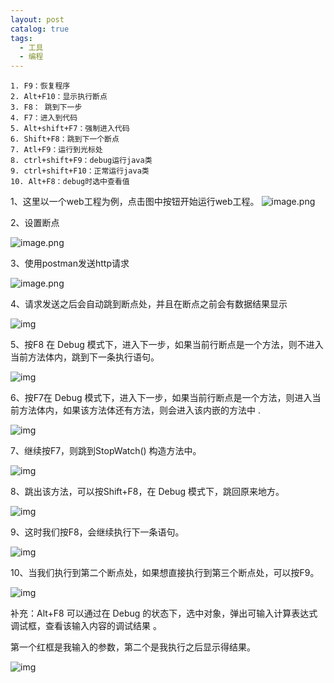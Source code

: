 ```yaml
---
layout: post
catalog: true
tags:
  - 工具
  - 编程
---
```


```
1. F9：恢复程序
2. Alt+F10：显示执行断点
3. F8： 跳到下一步
4. F7：进入到代码
5. Alt+shift+F7：强制进入代码
6. Shift+F8：跳到下一个断点
7. Atl+F9：运行到光标处
8. ctrl+shift+F9：debug运行java类
9. ctrl+shift+F10：正常运行java类
10. Alt+F8：debug时选中查看值
```

1、这里以一个web工程为例，点击图中按钮开始运行web工程。
![image.png](https://upload-images.jianshu.io/upload_images/6943526-b07233183e802d48.png?imageMogr2/auto-orient/strip%7CimageView2/2/w/1240)


2、设置断点

![image.png](https://upload-images.jianshu.io/upload_images/6943526-d7781d4a4bdf479e.png?imageMogr2/auto-orient/strip%7CimageView2/2/w/1240)


3、使用postman发送http请求

![image.png](https://upload-images.jianshu.io/upload_images/6943526-ccc8e8806f479836.png?imageMogr2/auto-orient/strip%7CimageView2/2/w/1240)


 4、请求发送之后会自动跳到断点处，并且在断点之前会有数据结果显示

![img](https://mmbiz.qpic.cn/mmbiz_jpg/TNUwKhV0JpRTWMM0PLBtL1sIR86K88FuOEcZ1HxZC0rWcA7z1wWylgo6w7grLR4gL9OjrT1owRy8xgib9d1odHQ/640?tp=webp&wxfrom=5&wx_lazy=1&wx_co=1)

5、按F8 在 Debug 模式下，进入下一步，如果当前行断点是一个方法，则不进入当前方法体内，跳到下一条执行语句。

![img](https://mmbiz.qpic.cn/mmbiz_jpg/TNUwKhV0JpRTWMM0PLBtL1sIR86K88FuTNiafPaSeojZLFSIXEGichGmlicIVM38BLZFF0f2HHNNqJDasnUynSicBQ/640?tp=webp&wxfrom=5&wx_lazy=1&wx_co=1)

6、按F7在 Debug 模式下，进入下一步，如果当前行断点是一个方法，则进入当前方法体内，如果该方法体还有方法，则会进入该内嵌的方法中 .

![img](https://mmbiz.qpic.cn/mmbiz_jpg/TNUwKhV0JpRTWMM0PLBtL1sIR86K88Fu3hlGpwphJD8EjhtoyKINYbXNHWp4SY8CUJnKibpw0t3lxQOeEMp3Mug/640?tp=webp&wxfrom=5&wx_lazy=1&wx_co=1)

7、继续按F7，则跳到StopWatch() 构造方法中。

![img](https://mmbiz.qpic.cn/mmbiz_png/TNUwKhV0JpRTWMM0PLBtL1sIR86K88FuvUX7xIibKALf5Qs63jC6WsLdWYbbmdIqERnZbyRUOfWvY1OeQ52cialw/640?tp=webp&wxfrom=5&wx_lazy=1&wx_co=1)

 8、跳出该方法，可以按Shift+F8，在 Debug 模式下，跳回原来地方。

![img](https://mmbiz.qpic.cn/mmbiz_jpg/TNUwKhV0JpRTWMM0PLBtL1sIR86K88Fu4bo4zr8UtAo0HtOBicIveeuAk8uUDxGletgZvW3HicHkXFl5cd0wicFBQ/640?tp=webp&wxfrom=5&wx_lazy=1&wx_co=1)

9、这时我们按F8，会继续执行下一条语句。

![img](https://mmbiz.qpic.cn/mmbiz_jpg/TNUwKhV0JpRTWMM0PLBtL1sIR86K88FumhntUlmmib5kcXtWibOE9iaUkDntZazfj656r2j6nyibMOZDAe2MQFF4Ug/640?tp=webp&wxfrom=5&wx_lazy=1&wx_co=1)

10、当我们执行到第二个断点处，如果想直接执行到第三个断点处，可以按F9。

![img](https://mmbiz.qpic.cn/mmbiz_jpg/TNUwKhV0JpRTWMM0PLBtL1sIR86K88FuV9ia5AuA5LQovckDH3LoFCC66ZnOzcFOmTtjLsW67bIAHsE7Lax8xzA/640?tp=webp&wxfrom=5&wx_lazy=1&wx_co=1)

补充：Alt+F8 可以通过在 Debug 的状态下，选中对象，弹出可输入计算表达式调试框，查看该输入内容的调试结果 。

第一个红框是我输入的参数，第二个是我执行之后显示得结果。

![img](https://mmbiz.qpic.cn/mmbiz_jpg/TNUwKhV0JpRTWMM0PLBtL1sIR86K88FudiaQJLkVic6yhgNPovWGtuKOc2S2IJ1zBtUqVj6uKDB1pJDueyEV3fgA/640?tp=webp&wxfrom=5&wx_lazy=1&wx_co=1)
